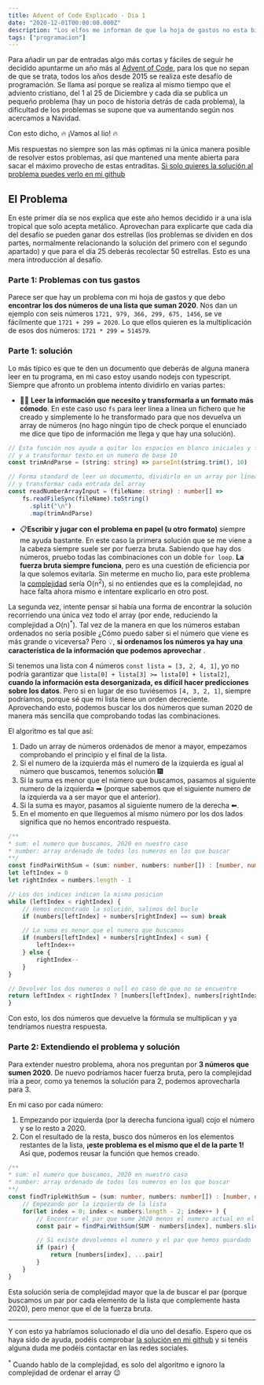 ```yaml
---
title: Advent of Code Explicado - Dia 1
date: "2020-12-01T00:00:00.000Z"
description: "Los elfos me informan de que la hoja de gastos no esta bien. "
tags: ["programacion"]
---
```


Para añadir un par de entradas algo más cortas y fáciles de seguir he decidido apuntarme un año más al [Advent of Code](https://adventofcode.com/), para los que no sepan de que se trata, todos los años desde 2015 se realiza este desafío de programación. Se llama así porque se realiza al mismo tiempo que el adviento cristiano, del 1 al 25 de Diciembre y cada día se publica un pequeño problema (hay un poco de historia detrás de cada problema), la dificultad de los problemas se supone que va aumentando según nos acercamos a Navidad.

Con esto dicho, 🔥 ¡Vamos al lio! 🔥

<div class="disclaimer">
Mis respuestas no siempre son las más optimas ni la única manera posible de resolver estos problemas, así que mantened una mente abierta para sacar el máximo provecho de estas entraditas. <a target=¨_blank¨ href=¨https://github.com/peoplenarthax/code-challenges/blob/main/advent-of-code-2020/day-1/index.ts¨>Si solo quieres la solución al problema puedes verlo en mi github</a>
</div>

## El Problema

En este primer día se nos explica que este año hemos decidido ir a una isla tropical que solo acepta metálico. Aprovechan para explicarte que cada día del desafío se pueden ganar dos estrellas (los problemas se dividen en dos partes, normalmente relacionando la solución del primero con el segundo apartado) y que para el día 25 deberás recolectar 50 estrellas. Esto es una mera introducción al desafío.

### Parte 1: Problemas con tus gastos

Parece ser que hay un problema con mi hoja de gastos y que debo **encontrar los dos números de una lista que suman 2020**. Nos dan un ejemplo con seis números `1721, 979, 366, 299, 675, 1456`, se ve fácilmente que `1721 + 299 = 2020`. Lo que ellos quieren es la multiplicación de esos dos números: `1721 * 299 = 514579`.

### Parte 1: solución

Lo más típico es que te den un documento que deberás de alguna manera leer en tu programa, en mi caso estoy usando nodejs con typescript. Siempre que afronto un problema intento dividirlo en varias partes:

- 👩‍💻 **Leer la información que necesito y transformarla a un formato más cómodo**. En este caso uso `fs` para leer línea a línea un fichero que he creado y simplemente lo he transformado para que nos devuelva un array de números (no hago ningún tipo de check porque el enunciado me dice que tipo de información me llega y que hay una solución).


```typescript
// Esta función nos ayuda a quitar los espacios en blanco iniciales y finales del input
// y a transformar texto en un numero de base 10
const trimAndParse = (string: string) => parseInt(string.trim(), 10)

// Forma standard de leer un documento, dividirlo en un array por línea
// y transformar cada entrada del array
const readNumberArrayInput = (fileName: string) : number[] => 
	fs.readFileSync(fileName).toString()
	  .split("\n")
	  .map(trimAndParse)
```

- 📋**Escribir y jugar con el problema en papel (u otro formato)** siempre me ayuda bastante. En este caso la primera solución que se me viene a la cabeza siempre suele ser por fuerza bruta. Sabiendo que hay dos números, pruebo todas las combinaciones con un doble `for loop`. **La fuerza bruta siempre funciona**, pero es una cuestión de eficiencia por la que solemos evitarla. Sin meterme en mucho lio, para este problema la [complejidad](https://es.wikipedia.org/wiki/Complejidad_temporal) sería O(n<sup>2</sup>), si no entiendes que es la complejidad, no hace falta ahora mismo e intentare explicarlo en otro post.

La segunda vez, intente pensar si había una forma de encontrar la solución recorriendo una única vez todo el array (por ende, reduciendo la complejidad a O(n)<sup>*</sup>). Tal vez de la manera en que los números estaban ordenados no sería posible ¿Cómo puedo saber si el número que viene es más grande o viceversa? Pero 💡, **si ordenamos los números ya hay una característica de la información que podemos aprovechar** .

Si tenemos una lista con 4 números `const lista = [3, 2, 4, 1]`, yo no podría garantizar que `lista[0] + lista[3] >= lista[0] + lista[2]`, **cuando la información esta desorganizada, es difícil hacer predicciones sobre los datos**. Pero si en lugar de eso tuviésemos `[4, 3, 2, 1]`, siempre podríamos, porque sé que mi lista tiene un orden decreciente. Aprovechando esto, podemos buscar los dos números que suman 2020 de manera más sencilla que comprobando todas las combinaciones.

El algoritmo es tal que así:
  1. Dado un array de números ordenados de menor a mayor, empezamos comprobando el principio y el final de la lista.
  2. Si el numero de la izquierda más el numero de la izquierda es igual al número que buscamos, tenemos solución 🎆
  3. Si la suma es menor que el número que buscamos, pasamos al siguiente numero de la izquierda ➡ (porque sabemos que el siguiente numero de la izquierda va a ser mayor que el anterior).
  4. Si la suma es mayor, pasamos al siguiente numero de la derecha ⬅.
  5. En el momento en que lleguemos al mismo número por los dos lados significa que no hemos encontrado respuesta.

```typescript
/** 
* sum: el numero que buscamos, 2020 en nuestro caso
* number: array ordenado de todos los numeros en los que buscar
**/
const findPairWithSum = (sum: number, numbers: number[]) : [number, number] | null => {
let leftIndex = 0
let rightIndex = numbers.length - 1

// Los dos indices indican la misma posicion
while (leftIndex < rightIndex) {
	// Hemos encontrado la solución, salimos del bucle
	if (numbers[leftIndex] + numbers[rightIndex] == sum) break

	// La suma es menor que el numero que buscamos
	if (numbers[leftIndex] + numbers[rightIndex] < sum) {
		leftIndex++
	} else {
		rightIndex--
	}
}

// Devolver los dos numeros o null en caso de que no se encuentre
return leftIndex < rightIndex ? [numbers[leftIndex], numbers[rightIndex]] : null
}
```

Con esto, los dos números que devuelve la fórmula se multiplican y ya tendríamos nuestra respuesta.

### Parte 2: Extendiendo el problema y solución

Para extender nuestro problema, ahora nos preguntan por **3 números que sumen 2020**. De nuevo podríamos hacer fuerza bruta, pero la complejidad iría a peor, como ya tenemos la solución para 2, podemos aprovecharla para 3.

En mi caso por cada número:
1. Empezando por izquierda (por la derecha funciona igual) cojo el número y se lo resto a 2020.
2. Con el resultado de la resta, busco dos números en los elementos restantes de la lista, **¡este problema es el mismo que el de la parte 1!** Así que, podemos reusar la función que hemos creado.

```typescript
/** 
* sum: el numero que buscamos, 2020 en nuestro caso
* number: array ordenado de todos los numeros en los que buscar
**/
const findTripleWithSum = (sum: number, numbers: number[]) : [number, number, number] => {
	// Empezando por la izquierda de la lista
	for(let index = 0; index < numbers.length - 2; index++ ) {
		// Encontrar el par que sume 2020 menos el numero actual en el resto de la lista
		const pair = findPairWithSum(SUM - numbers[index], numbers.slice(index + 1))

		// Si existe devolvemos el numero y el par que hemos guardado
		if (pair) {
			return [numbers[index], ...pair]
		}
	}
}
```

Esta solución seria de complejidad mayor que la de buscar el par (porque buscamos un par por cada elemento de la lista que complemente hasta 2020), pero menor que el de la fuerza bruta.

---

Y con esto ya habríamos solucionado el día uno del desafío. Espero que os haya sido de ayuda, podéis comprobar [la solución en mi github](https://github.com/peoplenarthax/code-challenges/blob/main/advent-of-code-2020/day-1/index.ts) y si tenéis alguna duda me podéis contactar en las redes sociales.

<sup>*</sup> Cuando hablo de la complejidad, es solo del algoritmo e ignoro la complejidad de ordenar el array 😉